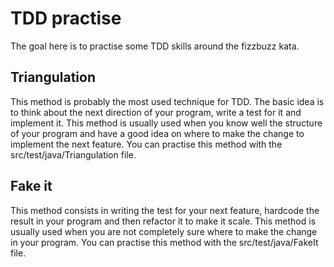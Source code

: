 # TDD practise

The goal here is to practise some TDD skills around the fizzbuzz kata.

## Triangulation

This method is probably the most used technique for TDD.
The basic idea is to think about the next direction of your program, write a test for it and implement it.
This method is usually used when you know well the structure of your program and have a good idea on where to make the change to implement the next feature.
You can practise this method with the src/test/java/Triangulation file.


## Fake it

This method consists in writing the test for your next feature, hardcode the result in your program and then refactor it to make it scale.
This method is usually used when you are not completely sure where to make the change in your program.
You can practise this method with the src/test/java/FakeIt file.